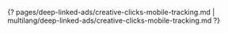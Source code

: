 {? pages/deep-linked-ads/creative-clicks-mobile-tracking.md | multilang/deep-linked-ads/creative-clicks-mobile-tracking.md ?}
